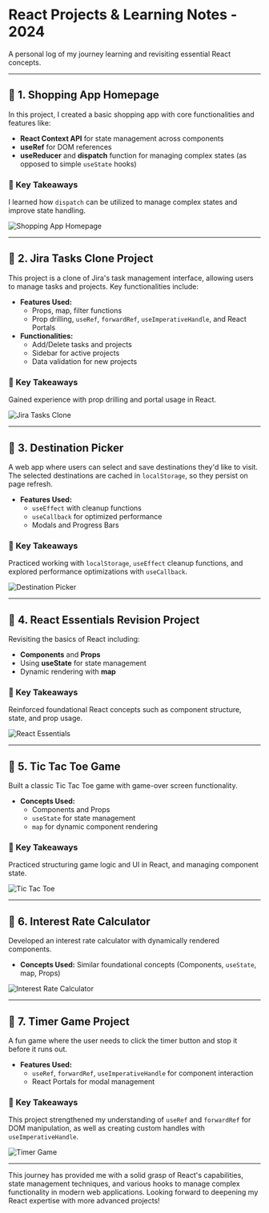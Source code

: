 # React Projects & Learning Notes - 2024

A personal log of my journey learning and revisiting essential React concepts.

---

## 📌 1. Shopping App Homepage

In this project, I created a basic shopping app with core functionalities and features like:

- **React Context API** for state management across components
- **useRef** for DOM references
- **useReducer** and **dispatch** function for managing complex states (as opposed to simple `useState` hooks)

### 🔑 Key Takeaways
I learned how `dispatch` can be utilized to manage complex states and improve state handling.

![Shopping App Homepage](https://github.com/user-attachments/assets/e27d3a95-e000-4c49-a084-777209460051)

---

## 📌 2. Jira Tasks Clone Project

This project is a clone of Jira's task management interface, allowing users to manage tasks and projects. Key functionalities include:

- **Features Used:** 
  - Props, map, filter functions
  - Prop drilling, `useRef`, `forwardRef`, `useImperativeHandle`, and React Portals
- **Functionalities:**
  - Add/Delete tasks and projects
  - Sidebar for active projects
  - Data validation for new projects

### 🔑 Key Takeaways
Gained experience with prop drilling and portal usage in React.

![Jira Tasks Clone](https://github.com/user-attachments/assets/95c89c15-e846-4a8e-b6b1-ee41d82131ca)

---

## 📌 3. Destination Picker

A web app where users can select and save destinations they'd like to visit. The selected destinations are cached in `localStorage`, so they persist on page refresh.

- **Features Used:** 
  - `useEffect` with cleanup functions
  - `useCallback` for optimized performance
  - Modals and Progress Bars

### 🔑 Key Takeaways
Practiced working with `localStorage`, `useEffect` cleanup functions, and explored performance optimizations with `useCallback`.

![Destination Picker](https://github.com/user-attachments/assets/a1b4ec0e-64ee-40e1-a3c2-6e71690d233a)

---

## 📌 4. React Essentials Revision Project

Revisiting the basics of React including:

- **Components** and **Props**
- Using **useState** for state management
- Dynamic rendering with **map**

### 🔑 Key Takeaways
Reinforced foundational React concepts such as component structure, state, and prop usage.

![React Essentials](https://github.com/user-attachments/assets/f519eb95-c3bc-4f33-bba1-21361d785dba)

---

## 📌 5. Tic Tac Toe Game

Built a classic Tic Tac Toe game with game-over screen functionality.

- **Concepts Used:** 
  - Components and Props
  - `useState` for state management
  - `map` for dynamic component rendering

### 🔑 Key Takeaways
Practiced structuring game logic and UI in React, and managing component state.

![Tic Tac Toe](https://github.com/user-attachments/assets/b8e952a3-6dad-4163-8e3c-6248a5299faa)

---

## 📌 6. Interest Rate Calculator

Developed an interest rate calculator with dynamically rendered components.

- **Concepts Used:** Similar foundational concepts (Components, `useState`, map, Props)

![Interest Rate Calculator](https://github.com/user-attachments/assets/a47965fa-b128-4916-b20c-0129b9df36eb)

---

## 📌 7. Timer Game Project

A fun game where the user needs to click the timer button and stop it before it runs out. 

- **Features Used:** 
  - `useRef`, `forwardRef`, `useImperativeHandle` for component interaction
  - React Portals for modal management

### 🔑 Key Takeaways
This project strengthened my understanding of `useRef` and `forwardRef` for DOM manipulation, as well as creating custom handles with `useImperativeHandle`.

![Timer Game](https://github.com/user-attachments/assets/abe40975-100d-45da-9d42-63a6cfda9e4b)

--- 

This journey has provided me with a solid grasp of React's capabilities, state management techniques, and various hooks to manage complex functionality in modern web applications. Looking forward to deepening my React expertise with more advanced projects!
